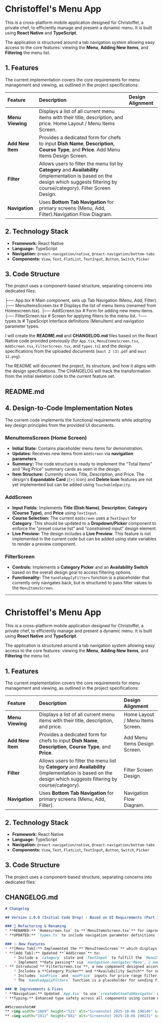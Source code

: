# Christoffel's Menu App

This is a cross-platform mobile application designed for Christoffel, a private chef, to efficiently manage and present a dynamic menu. It is built using **React Native** and **TypeScript**.

The application is structured around a tab navigation system allowing easy access to the core features: viewing the **Menu**, **Adding New Items**, and **Filtering** the menu list.

## 1. Features

The current implementation covers the core requirements for menu management and viewing, as outlined in the project specifications:

| Feature | Description | Design Alignment |
| :--- | :--- | :--- |
| **Menu Viewing** | Displays a list of all current menu items with their title, description, and price. Home Layout / Menu Items Screen. 
| **Add New Item** | Provides a dedicated form for chefs to input **Dish Name**, **Description**, **Course Type**, and **Price**. Add Menu Items Design Screen. 
| **Filter** | Allows users to filter the menu list by **Category** and **Availability** (implementation is based on the design which suggests filtering by course/category). Filter Screen Design. 
| **Navigation** | Uses **Bottom Tab Navigation** for primary screens (Menu, Add, Filter).Navigation Flow Diagram. 

## 2. Technology Stack

* **Framework:** React Native
* **Language:** TypeScript
* **Navigation:** `@react-navigation/native`, `@react-navigation/bottom-tabs`
* **Components:** `View`, `Text`, `FlatList`, `TextInput`, `Button`, `Switch`, `Picker`

## 3. Code Structure

The project uses a component-based structure, separating concerns into dedicated files:

├── App.tsx             # Main component, sets up Tab Navigation (Menu, Add, Filter).
├── MenuItemsScreen.tsx # Displays the list of menu items (renamed from Homescreen.tsx).
├── AddScreen.tsx       # Form for adding new menu items.
├── FilterScreen.tsx    # Screen for applying filters to the menu list.
└── types.ts            # TypeScript interface definitions (MenuItem) and navigation parameter types.

I will create the **README.md** and **CHANGELOG.md** files based on the React Native code provided previously (for `App.tsx`, `MenuItemsScreen.tsx`, `AddScreen.tsx`, `FilterScreen.tsx`, and `types.ts`) and the design specifications from the uploaded documents (`mast 2 (3).pdf` and `mast 12.png`).

The README will document the project, its structure, and how it aligns with the design specifications. The CHANGELOG will track the transformation from the initial skeleton code to the current feature set.

## README.md

## 4. Design-to-Code Implementation Notes

The current code implements the functional requirements while adopting key design principles from the provided UI documents.

### MenuItemsScreen (Home Screen)
* **Initial State:** Contains placeholder menu items for demonstration.
* **Updates:** Receives new items from `AddScreen` via **navigation parameters**.
* **Summary:** The code structure is ready to implement the "Total Items" and "Avg Price" summary cards as seen in the design.
* **Item Structure:** Currently shows Title, Description, and Price. The design's **Expandable Card** (`[+]` icon) and **Delete Icon** features are not yet implemented but can be added using `TouchableOpacity`.

### AddScreen
* **Input Fields:** Implements **Title (Dish Name)**, **Description**, **Category (Course Type)**, and **Price** using `TextInput`.
* **Course Selection:** The current `AddScreen` uses a `TextInput` for **Category**. This should be updated to a **Dropdown/Picker** component to enforce the "preset course list" and "constrained input" design element.
* **Live Preview:** The design includes a **Live Preview**. This feature is not implemented in the current code but can be added using state variables to render a preview component.

### FilterScreen
* **Controls:** Implements a **Category Picker** and an **Availability Switch** based on the overall design goal to access filtering options.
* **Functionality:** The `handleApplyFilters` function is a placeholder that currently only navigates back, but is structured to pass filter values to the `MenuItemsScreen`.

---

# Christoffel's Menu App

This is a cross-platform mobile application designed for Christoffel, a private chef, to efficiently manage and present a dynamic menu. It is built using **React Native** and **TypeScript**.

The application is structured around a tab navigation system allowing easy access to the core features: viewing the **Menu**, **Adding New Items**, and **Filtering** the menu list.

## 1. Features

The current implementation covers the core requirements for menu management and viewing, as outlined in the project specifications:

| Feature | Description | Design Alignment |
| :--- | :--- | :--- |
| **Menu Viewing** | Displays a list of all current menu items with their title, description, and price. | Home Layout / Menu Items Screen. |
| **Add New Item** | Provides a dedicated form for chefs to input **Dish Name**, **Description**, **Course Type**, and **Price**. | Add Menu Items Design Screen. |
| **Filter** | Allows users to filter the menu list by **Category** and **Availability** (implementation is based on the design which suggests filtering by course/category). | Filter Screen Design. |
| **Navigation** | Uses **Bottom Tab Navigation** for primary screens (Menu, Add, Filter). | Navigation Flow Diagram. |

## 2. Technology Stack

* **Framework:** React Native
* **Language:** TypeScript
* **Navigation:** `@react-navigation/native`, `@react-navigation/bottom-tabs`
* **Components:** `View`, `Text`, `FlatList`, `TextInput`, `Button`, `Switch`, `Picker`

## 3. Code Structure

The project uses a component-based structure, separating concerns into dedicated files:

## CHANGELOG.md

```markdown
# Changelog

## Version 1.0.0 (Initial Code Drop) - Based on UI Requirements (Part 1) and Initial Code Structure

### 🔄 Refactoring & Renaming
* **RENAMED:** `Homescreen.tsx` to **`MenuItemsScreen.tsx`** for improved clarity regarding the screen's purpose.
* **UPDATED:** `types.ts` to include navigation parameter definitions (`RootTabParamList`) to support passing data between screens.

### ✨ New Features
* **[Menu Tab]:** Implemented the **`MenuItemsScreen`** which displays a static list of initial menu items. It also includes `useEffect` logic to dynamically add new items received via navigation parameters.
* **[Add Tab]:** Updated **`AddScreen`** to:
    * Include a `category` state and `TextInput` to fulfill the `MenuItem` interface requirements.
    * Implement **data passing** via `navigation.navigate('Menu', { newItem })` to ensure the newly added item is displayed immediately on the Menu screen.
* ** Introduced **`FilterScreen.tsx`**, a new component designed according to the UI specification.
    * Includes a **Category Picker** and **Availability Switch** for selection.
    * Includes `minPrice` and `maxPrice` inputs for price range filtering.
    * The `handleApplyFilters` function is a placeholder for sending filter logic to the `MenuItemsScreen`.

### 🛠️ Improvements & Fixes
* **Navigation:** Updated `App.tsx` to use `createBottomTabNavigator` with three screens: `Menu`, `Add`, and `Filter`.
* **Typing:** Enhanced type safety across all components using custom navigation props defined in `types.ts`.

##Screenshot##
** <img width="1869" height="521" alt="Screenshot 2025-10-06 190146" src="https://github.com/user-attachments/assets/e8457d39-ccb7-4f00-be38-e9eb659362d6" /> **
** <img width="1912" height="682" alt="Screenshot 2025-10-06 190231" src="https://github.com/user-attachments/assets/0c609e45-d3a6-4276-b757-66e3d0e82c29" /> **












